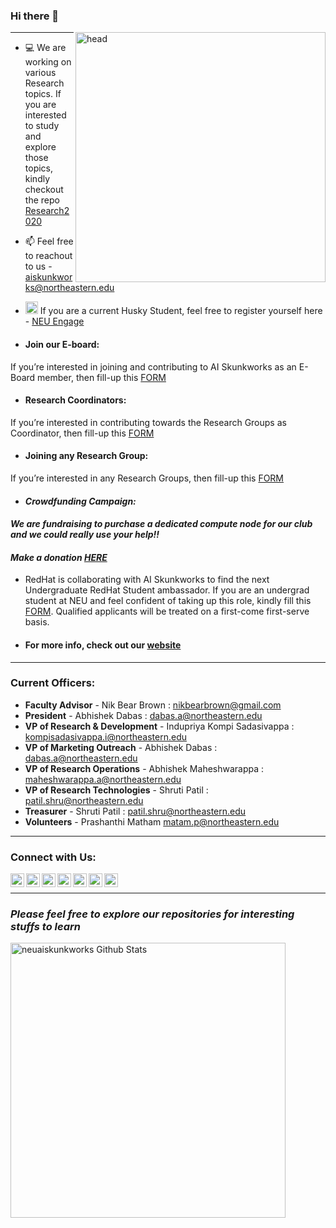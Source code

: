 ### Hi there 👋

<img align="right" alt="head" width="400px" src="https://user-images.githubusercontent.com/67298046/90579796-13653d00-e195-11ea-9aca-63355eeed649.png" /> 

--------------------
- 💻 We are working on various Research topics. If you are interested to study and explore those topics, kindly checkout the repo [Research2020](https://github.com/neuaiskunkworks/Research-2020)

- 📫 Feel free to reachout to us - aiskunkworks@northeastern.edu

- <img alt="NEU" width="20px" src="https://user-images.githubusercontent.com/67298046/90580613-4c061600-e197-11ea-8768-36cd391a6665.png"/> If you are a current Husky Student, feel free to register yourself here - [NEU Engage](https://neu.campuslabs.com/engage/organization/ai-skunkworks-at-northeastern)

- #### Join our E-board:
If you’re interested in joining and contributing to AI Skunkworks as an E-Board member, then fill-up this [FORM](https://bit.ly/39cvj4v)


- #### Research Coordinators:
If you’re interested in contributing towards the Research Groups as Coordinator, then fill-up this [FORM](https://bit.ly/3rRyrLy)


- #### Joining any Research Group:
If you’re interested in any Research Groups, then fill-up this [FORM](https://bit.ly/3hGfjLz)

- #### <i>Crowdfunding Campaign:
#### We are fundraising to purchase a dedicated compute node for our club and we could really use your help!!
  
####  Make a donation [HERE](https://www.northeastern.edu/huskystarter/project/ai-skunkworks/)</i>


- RedHat is collaborating with AI Skunkworks to find the next Undergraduate RedHat Student ambassador. If you are an undergrad student at NEU and feel confident of taking up this role, kindly fill this [FORM](https://nam12.safelinks.protection.outlook.com/?url=https%3A%2F%2Fforms.office.com%2FPages%2FResponsePage.aspx%3Fid%3DgcLuqKOqrk2sm5o5i5IV52PXxpsXCd9MoG8dFRYB16pUOVhKNk5TQTE5MlUwWEs2M1VON0xKMTBPOC4u&data=04%7C01%7Cpatil.shru%40northeastern.edu%7Ca9387208bbf54f43c82308d8713fbf01%7Ca8eec281aaa34daeac9b9a398b9215e7%7C0%7C0%7C637383865908815712%7CUnknown%7CTWFpbGZsb3d8eyJWIjoiMC4wLjAwMDAiLCJQIjoiV2luMzIiLCJBTiI6Ik1haWwiLCJXVCI6Mn0%3D%7C1000&sdata=ePXH7Elq9HUsFz%2FVavR6avPJ8IOJ50Gi3kI8CiUf2x0%3D&reserved=0). Qualified applicants will be treated on a first-come first-serve basis.
  

- #### For more info, check out our [website](https://neu-ai-skunkworks.github.io/)


---------------------
### Current Officers:

- __Faculty Advisor__ - Nik Bear Brown : <nikbearbrown@gmail.com>
- __President__ - Abhishek Dabas : <dabas.a@northeastern.edu>
- __VP of Research & Development__ - Indupriya Kompi Sadasivappa : <kompisadasivappa.i@northeastern.edu>
- __VP of Marketing Outreach__ - Abhishek Dabas : <dabas.a@northeastern.edu>
- __VP of Research Operations__	 - Abhishek Maheshwarappa : <maheshwarappa.a@northeastern.edu>
- __VP of Research Technologies__	- Shruti Patil : <patil.shru@northeastern.edu>
- __Treasurer__	- Shruti Patil : <patil.shru@northeastern.edu>
- __Volunteers__ - Prashanthi Matham <matam.p@northeastern.edu>

----------------------

### Connect with Us:

[<img align="left" alt="prabhuSub | Twitter" width="22px" src="https://cdn.jsdelivr.net/npm/simple-icons@v3/icons/twitter.svg" />][twitter]
[<img align="left" alt="prabhuSub | LinkedIn" width="22px" src="https://cdn.jsdelivr.net/npm/simple-icons@v3/icons/linkedin.svg" />][linkedin]
[<img align="left" alt="prabhuSub | Instagram" width="22px" src="https://cdn.jsdelivr.net/npm/simple-icons@v3/icons/instagram.svg" />][instagram]
[<img align="left" alt="prabhuSub | Instagram" width="22px" src="https://cdn.jsdelivr.net/npm/simple-icons@v3/icons/facebook.svg" />][facebook]
[<img align="left" alt="prabhuSub | Youtube" width="22px" src="https://cdn.jsdelivr.net/npm/simple-icons@3.10.0/icons/youtube.svg" />][youtube]
[<img align="left" alt="prabhuSub | MSTeams" width="22px" src="https://cdn.jsdelivr.net/npm/simple-icons@3.10.0/icons/microsoftteams.svg" />][microsoftteams]
[<img align="left" alt="prabhuSub | Website" width="22px" src="https://giving.northeastern.edu/live/image/gid/2/width/570/1972_Ai_Skunkworks.rev.1583425188.jpg" />][Website]


<br />

--------------------------------------------------------------------------------------

###  <i>Please feel free to explore our repositories for interesting stuffs to learn </i>

<img width="440px" align="left" alt="neuaiskunkworks Github Stats" src="https://github-readme-stats.vercel.app/api?username=neuaiskunkworks&show_icons=true&hide_border=true" />



[twitter]: https://twitter.com/skunkworksneu
[instagram]: https://www.instagram.com/aiskunkworks/
[linkedin]: https://www.linkedin.com/company/skunkworksneu
[facebook]: https://www.facebook.com/AI-Skunkworks-at-Northeastern-University-106569391111012/?view_public_for=106569391111012&ref=page_internal
[youtube]: https://www.youtube.com/channel/UCSqJ-CN73dOEinvRvlYc2Cw
[microsoftteams]: https://teams.microsoft.com/_#/school/conversations/General?threadId=19:9063a758b4774908b7bb74a0514818df@thread.tacv2&ctx=channel
[Website]: https://neu-ai-skunkworks.github.io/index.html


